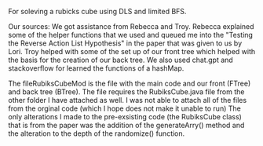 For soleving a rubicks cube using DLS and limited BFS. 

Our sources: 
We got assistance from Rebecca and Troy. Rebecca explained some of the helper functions that we used and queued me into the "Testing the Reverse Action List Hypothesis" in the paper that was given to us by Lori.
Troy helped with some of the set up of our front tree which helped with the basis for the creation of our back tree. We also used chat.gpt and stackoverflow for learned the functions of a hashMap. 

The fileRubiksCubeMod is the file with the main code and our front (FTree) and back tree (BTree). The file requires the RubiksCube.java file from the other folder I have attached as well. I was not able to attach all of the files from the orginal code (which I hope does not make it unable to run) 
The only alterations I made to the pre-exsisting code  (the RubiksCube class) that is from the paper was the addition of the generateArry() method and the alteration to the depth of the randomize() function.
